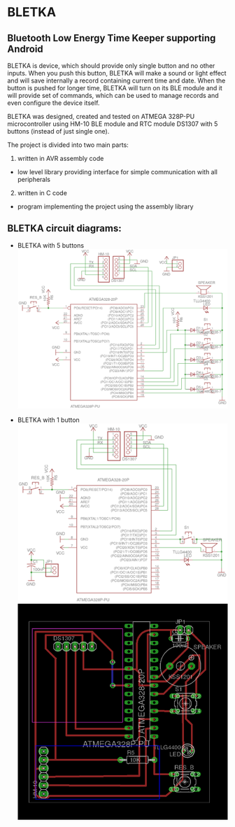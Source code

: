 BLETKA
======
Bluetooth Low Energy Time Keeper supporting Android
---------------------------------------------------

BLETKA is device, which should provide only single button
and no other inputs. When you push this button, BLETKA will
make a sound or light effect and will save internally a record
containing current time and date.
When the button is pushed for longer time, BLETKA will
turn on its BLE module and it will provide set of commands,
which can be used to manage records and even configure
the device itself.

BLETKA was designed, created and tested on ATMEGA 328P-PU microcontroller
using HM-10 BLE module and RTC module DS1307 with 5 buttons
(instead of just single one).

The project is divided into two main parts:
  1. written in AVR assembly code
   - low level library providing interface for simple communication with all peripherals
  2. written in C code
   - program implementing the project using the assembly library
   
BLETKA circuit diagrams:
------------------------
* BLETKA with 5 buttons
![BLETKA with 5 buttons](docs/bletka_5.png)

* BLETKA with 1 button
![BLETKA with 1 button](docs/bletka_1.png)
![BLETKA with 1 button](docs/bletka_1_brd.png)
   
